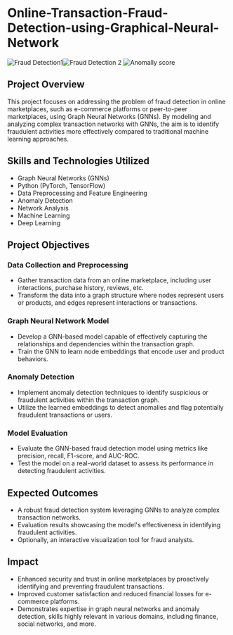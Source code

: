 # Online-Transaction-Fraud-Detection-using-Graphical-Neural-Network
![Fraud Detection1](https://github.com/ssprakash5/Online-Transaction-Fraud-Detection-using-Graphical-Neural-Network/assets/154003057/edb46aed-c1e2-4317-b60e-396c2ce5c493)![Fraud Detection 2](https://github.com/ssprakash5/Online-Transaction-Fraud-Detection-using-Graphical-Neural-Network/assets/154003057/f684fe05-81ff-4faf-a43f-c68ba4fc8c52)
![Anomally score](https://github.com/ssprakash5/Online-Transaction-Fraud-Detection-using-Graphical-Neural-Network/assets/154003057/46b81df1-7af4-46d0-b973-f1c1243ed50d)

## Project Overview

This project focuses on addressing the problem of fraud detection in online marketplaces, such as e-commerce platforms or peer-to-peer marketplaces, using Graph Neural Networks (GNNs). By modeling and analyzing complex transaction networks with GNNs, the aim is to identify fraudulent activities more effectively compared to traditional machine learning approaches.

## Skills and Technologies Utilized

- Graph Neural Networks (GNNs)
- Python (PyTorch, TensorFlow)
- Data Preprocessing and Feature Engineering
- Anomaly Detection
- Network Analysis
- Machine Learning
- Deep Learning

## Project Objectives

### Data Collection and Preprocessing

- Gather transaction data from an online marketplace, including user interactions, purchase history, reviews, etc.
- Transform the data into a graph structure where nodes represent users or products, and edges represent interactions or transactions.

### Graph Neural Network Model

- Develop a GNN-based model capable of effectively capturing the relationships and dependencies within the transaction graph.
- Train the GNN to learn node embeddings that encode user and product behaviors.

### Anomaly Detection

- Implement anomaly detection techniques to identify suspicious or fraudulent activities within the transaction graph.
- Utilize the learned embeddings to detect anomalies and flag potentially fraudulent transactions or users.

### Model Evaluation

- Evaluate the GNN-based fraud detection model using metrics like precision, recall, F1-score, and AUC-ROC.
- Test the model on a real-world dataset to assess its performance in detecting fraudulent activities.

## Expected Outcomes

- A robust fraud detection system leveraging GNNs to analyze complex transaction networks.
- Evaluation results showcasing the model's effectiveness in identifying fraudulent activities.
- Optionally, an interactive visualization tool for fraud analysts.

## Impact

- Enhanced security and trust in online marketplaces by proactively identifying and preventing fraudulent transactions.
- Improved customer satisfaction and reduced financial losses for e-commerce platforms.
- Demonstrates expertise in graph neural networks and anomaly detection, skills highly relevant in various domains, including finance, social networks, and more.


